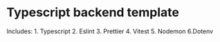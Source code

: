 # Typescript backend template

Includes: 1. Typescript 2. Eslint 3. Prettier 4. Vitest 5. Nodemon 6.Dotenv
